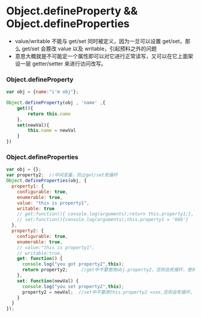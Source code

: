# Object.defineProperty && Object.defineProperties
- value/writable 不能与 get/set 同时被定义，因为一旦可以设置 get/set，那么 get/set 会篡改 value 以及 writable，引起预料之外的问题
- 意思大概就是不可能定一个属性即可以对它进行正常读写，又可以在它上面架设一层 getter/setter 来进行访问改写。

### Object.defineProperty
```js
var obj = {name:"i'm obj"};

Object.defineProperty(obj , 'name' ,{
    get(){
        return this.name
    },
    set(newVal){
        this.name = newVal
    }
})
```


### Object.defineProperties
```js
var obj = {};
var property2;  //中间变量，防止get/set死循环
Object.defineProperties(obj, {
  property1: {
    configurable: true,
    enumerable: true,
    value: "this is property1",
    writable: true
    // get:function(){ console.log(arguments);return this.property1;},
    // set:function(){console.log(arguments);this.property1 = '666'}
  },
  property2: {
    configurable: true,
    enumerable: true,
    // value:"this is property1",
    // writable:true,
    get: function() {
      console.log("you got property2",this);
      return property2;     //get中不要使用obj.property2，否则会死循环，使用中间变量或者标识
    },
    set: function(newVal) {
      console.log("you set property2",this);
      property2 = newVal;  //set中不要用this.property2 =xxx,否则会死循环，使用中间变量或者标识
    }
  }
});
```